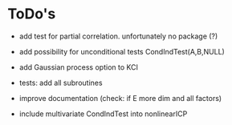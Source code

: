 # ToDo's

* add test for partial correlation.
unfortunately no package (?)

* add possibility for unconditional tests
CondIndTest(A,B,NULL)

* add Gaussian process option to KCI

* tests: add all subroutines

* improve documentation (check: if E more dim and all factors)

* include multivariate CondIndTest into nonlinearICP